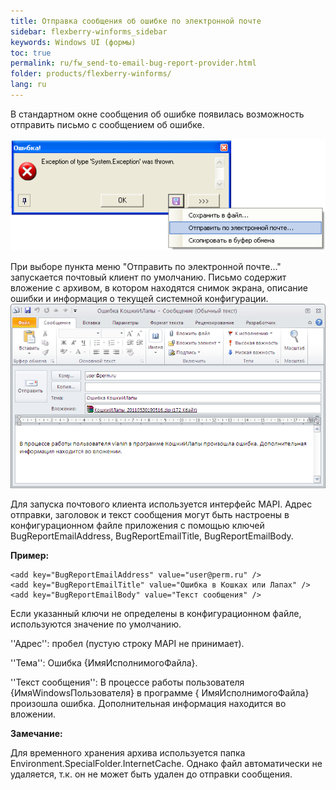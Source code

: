 ```yaml
---
title: Отправка сообщения об ошибке по электронной почте
sidebar: flexberry-winforms_sidebar
keywords: Windows UI (формы)
toc: true
permalink: ru/fw_send-to-email-bug-report-provider.html
folder: products/flexberry-winforms/
lang: ru
---
```


В стандартном окне сообщения об ошибке появилась возможность отправить письмо с сообщением об ошибке.

![](/images/pages/products/flexberry-winforms/development/error-form.png)

При выборе пункта меню "Отправить по электронной почте..." запускается почтовый клиент по умолчанию. Письмо содержит вложение с архивом, в котором находятся снимок экрана, описание ошибки и информация о текущей системной конфигурации.
![](/images/pages/products/flexberry-winforms/development/letter.png)

Для запуска почтового клиента используется интерфейс MAPI.
Адрес отправки, заголовок и текст сообщения могут быть настроены в конфигурационном файле приложения с помощью ключей BugReportEmailAddress, BugReportEmailTitle, BugReportEmailBody.

__Пример:__

```
<add key="BugReportEmailAddress" value="user@perm.ru" />
<add key="BugReportEmailTitle" value="Ошибка в Кошках или Лапах" />
<add key="BugReportEmailBody" value="Текст сообщения" />
```
Если указанный ключи не определены в конфигурационном файле, используются значение по умолчанию.

''Адрес'': пробел (пустую строку MAPI не принимает).

''Тема'': Ошибка {ИмяИсполнимогоФайла}.

''Текст сообщения'': В процессе работы пользователя {ИмяWindowsПользователя} в программе { ИмяИсполнимогоФайла} произошла ошибка. Дополнительная информация находится во вложении.

__Замечание:__

Для временного хранения архива используется папка Environment.SpecialFolder.InternetCache. Однако файл автоматически не удаляется, т.к. он не может быть удален до отправки сообщения.